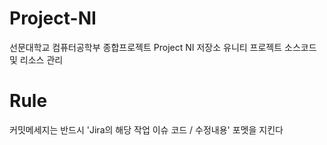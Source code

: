 # Project-NI
선문대학교 컴퓨터공학부 종합프로젝트 Project NI 저장소
유니티 프로젝트 소스코드 및 리소스 관리

# Rule
커밋메세지는 반드시 'Jira의 해당 작업 이슈 코드 / 수정내용' 포멧을 지킨다
